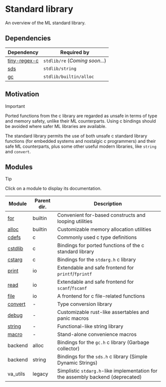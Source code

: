 # Standard library

An overview of the ML standard library.

## Dependencies

Dependency                                            | Required by
------------------------------------------------------|------------
[tiny-regex-c](https://github.com/kokke/tiny-regex-c) | `stdlib/re` (*Coming soon...*)
[sds](https://github.com/antirez/sds)                 | `stdlib/string`
[gc](https://github.com/mkirchner/gc)                 | `stdlib/builtin/alloc`

## Motivation

> [!IMPORTANT]
> Ported functions from the c library are regarded as unsafe in terms of type and memory safety, unlike their ML counterparts. Using c bindings should be avoided where safer ML libraries are available.

The standard library permits the use of both unsafe c standard library functions (for embedded systems and nostalgic c programmers) and their safe ML counterparts, plus some other useful modern libraries, like `string` and `convert`.

## Modules

> [!TIP]
> Click on a module to display its documentation.

Module                            | Parent dir.   | Description
----------------------------------|---------------|------------
[for](docs/stdlib/for.md)         | builtin       | Convenient for-based constructs and looping utilities
[alloc](docs/stdlib/alloc.md)     | builtin       | Customizable memory allocation utilities
[cdefs](docs/stdlib/cdef.md)      | c             | Commonly used c type definitions
[cstdlib](docs/stdlib/cstdlib.md) | c             | Bindings for ported functions of the c standard library
[cstarg](docs/stdlib/cstdarg.md)  | c             | Bindings for the `stdarg.h` c library
[print](docs/stdlib/print.md)     | io            | Extendable and safe frontend for `printf`/`fprintf`
[read](docs/stdlib/read.md)       | io            | Extendable and safe frontend for `scanf`/`fscanf`
[file](docs/stdlib/file.md)       | io            | A frontend for c file-related functions
[convert](docs/stdlib/convert.md) | -             | Type conversion library
[debug](docs/stdlib/debug.ml)     | -             | Customizable rust-like assertables and panic macros
[string](docs/stdlib/string.md)   | -             | Functional-like string library
[macro](docs/stdlib/macro.md)     | -             | Stand-alone convenience macros
backend                           | alloc         | Bindings for the `gc.h` c library (Garbage collector)
backend                           | string        | Bindings for the `sds.h` c library (Simple Dynamic Strings)
va_utils                          | legacy        | Simplistic `stdarg.h`-like implementation for the assembly backend (deprecated)
